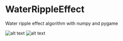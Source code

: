 # WaterRippleEffect
Water ripple effect algorithm with numpy and pygame

![alt text](https://github.com/yoyoberenguer/WaterRippleEffect/blob/master/RippleEffect.gif)
![alt text](https://github.com/yoyoberenguer/WaterRippleEffect/blob/master/RippleEffect1.gif)
